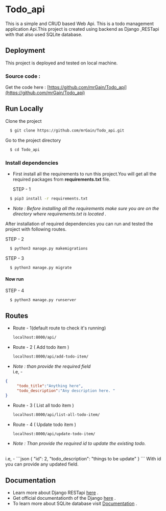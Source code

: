 # Todo_api
This is a simple and CRUD based Web Api. This is a todo management application Api.This project is created using backend as Django ,RESTapi  with that also used SQLite database.


## Deployment

This project is deployed and tested on local machine.


### Source code :

Get the code here : [https://github.com/mrGain/Todo_api](https://github.com/mrGain/Todo_api)



  
## Run Locally

Clone the project

```bash
  $ git clone https://github.com/mrGain/Todo_api.git
```

Go to the project directory

```bash
  $ cd Todo_api
```

### Install dependencies


- First install all the requirements to run this project.You will get all the required packages from **requirements.txt** file.

  STEP - 1
```bash
  $ pip3 install -r requirements.txt
```
  - *Note : Before installing all the requirements make sure you are on the directory where requirements.txt is located .*



After installation of required dependencies you can run and tested the project with following routes.

STEP - 2

```bash
  $ python3 manage.py makemigrations
```
STEP - 3

```bash
  $ python3 manage.py migrate
```
#### Now run
STEP - 4

```bash
  $ python3 manage.py runserver
```
## Routes

- Route - 1(default route to check it's running)

  ```bash
  localhost:8000/api/
  ```
- Route - 2 ( Add todo item )

  ```bash
  localhost:8000/api/add-todo-item/
  ```
- *Note : than provide the required field*
<br> i.e, -
```json
{
     "todo_title":"Anything here",
     "todo_description":"Any description here. "
}
```
- Route - 3 ( List all todo item )

  ```bash
  localhost:8000/api/list-all-todo-item/
  ```
- Route - 4 ( Update todo item )

  ```bash
  localhost:8000/api/update-todo-item/
  ```
- *Note : Than provide the required id to update the existing todo.*
<br>
i.e, -
```json
{
    "id": 2,
    "todo_description": "things to be update"
}
```
With id you can provide any updated field.



  

  
## Documentation

- Learn more about Django RESTapi [here](https://www.django-rest-framework.org/) .
- Get official documentationth of the Django [here](https://www.djangoproject.com/) .
- To learn more about SQLite database visit [Documentation](https://www.sqlite.org/) .
